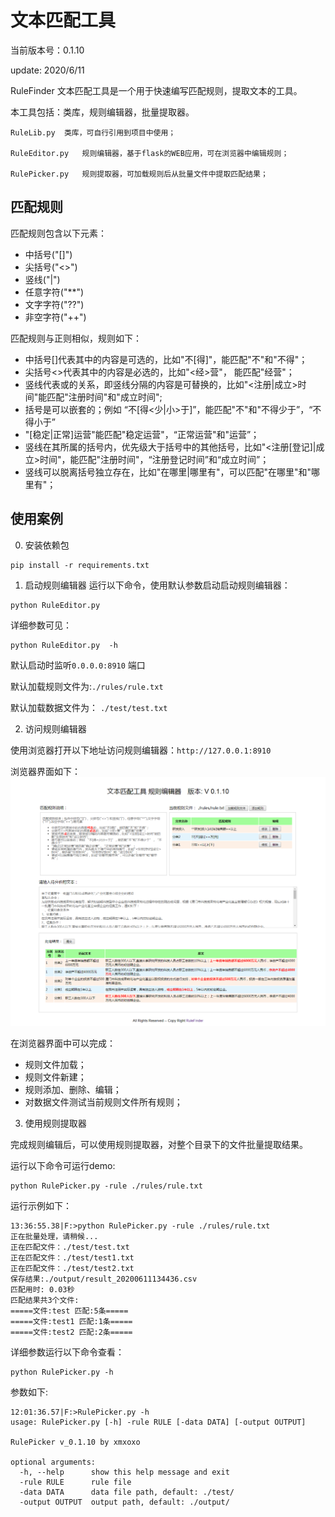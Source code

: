 # 文本匹配工具

当前版本号：0.1.10

update: 2020/6/11

RuleFinder 文本匹配工具是一个用于快速编写匹配规则，提取文本的工具。

本工具包括：类库，规则编辑器，批量提取器。

	RuleLib.py	类库，可自行引用到项目中使用；

	RuleEditor.py	规则编辑器，基于flask的WEB应用，可在浏览器中编辑规则；

	RulePicker.py	规则提取器，可加载规则后从批量文件中提取匹配结果；

## 匹配规则

匹配规则包含以下元素：

* 中括号("[]") 
* 尖括号("<>") 
* 竖线("|")
* 任意字符("**")
* 文字字符("??")
* 非空字符("++")


匹配规则与正则相似，规则如下：

* 中括号[]代表其中的内容是可选的，比如"不[得]"，能匹配"不"和"不得"；
* 尖括号<>代表其中的内容是必选的，比如"<经>营"， 能匹配"经营"；
* 竖线代表或的关系，即竖线分隔的内容是可替换的，比如"<注册|成立>时间"能匹配"注册时间"和"成立时间";
* 括号是可以嵌套的；例如 “不[得<少|小>于]”，能匹配"不"和"不得少于”，“不得小于”
* "[稳定|正常]运营"能匹配"稳定运营"，“正常运营"和"运营”；
* 竖线在其所属的括号内，优先级大于括号中的其他括号，比如"<注册[登记]|成立>时间"，能匹配"注册时间"，“注册登记时间”和“成立时间”；
* 竖线可以脱离括号独立存在，比如"在哪里|哪里有"，可以匹配"在哪里"和"哪里有"；

## 使用案例

0. 安装依赖包
```
pip install -r requirements.txt
```

1. 启动规则编辑器
运行以下命令，使用默认参数启动启动规则编辑器：

```
python RuleEditor.py  
```

详细参数可见：
```
python RuleEditor.py  -h
```

默认启动时监听`0.0.0.0:8910` 端口

默认加载规则文件为:`./rules/rule.txt`

默认加载数据文件为： `./test/test.txt`


2. 访问规则编辑器

使用浏览器打开以下地址访问规则编辑器：`http://127.0.0.1:8910`

浏览器界面如下：
![规则编辑器运行图][1]

  [1]: ./images/cap_v0.1.10.png

在浏览器界面中可以完成：

* 规则文件加载；
* 规则文件新建；
* 规则添加、删除、编辑；
* 对数据文件测试当前规则文件所有规则；

3. 使用规则提取器

完成规则编辑后，可以使用规则提取器，对整个目录下的文件批量提取结果。

运行以下命令可运行demo:
```
python RulePicker.py -rule ./rules/rule.txt 
```

运行示例如下：
```
13:36:55.38|F:>python RulePicker.py -rule ./rules/rule.txt
正在批量处理，请稍候...
正在匹配文件：./test/test.txt
正在匹配文件：./test/test1.txt
正在匹配文件：./test/test2.txt
保存结果:./output/result_20200611134436.csv
匹配用时: 0.03秒
匹配结果共3个文件:
=====文件:test 匹配:5条=====
=====文件:test1 匹配:1条=====
=====文件:test2 匹配:2条=====
```


详细参数运行以下命令查看：
```
python RulePicker.py -h
```

参数如下:
```
12:01:36.57|F:>RulePicker.py -h
usage: RulePicker.py [-h] -rule RULE [-data DATA] [-output OUTPUT]

RulePicker v_0.1.10 by xmxoxo

optional arguments:
  -h, --help      show this help message and exit
  -rule RULE      rule file
  -data DATA      data file path, default: ./test/
  -output OUTPUT  output path, default: ./output/
```


